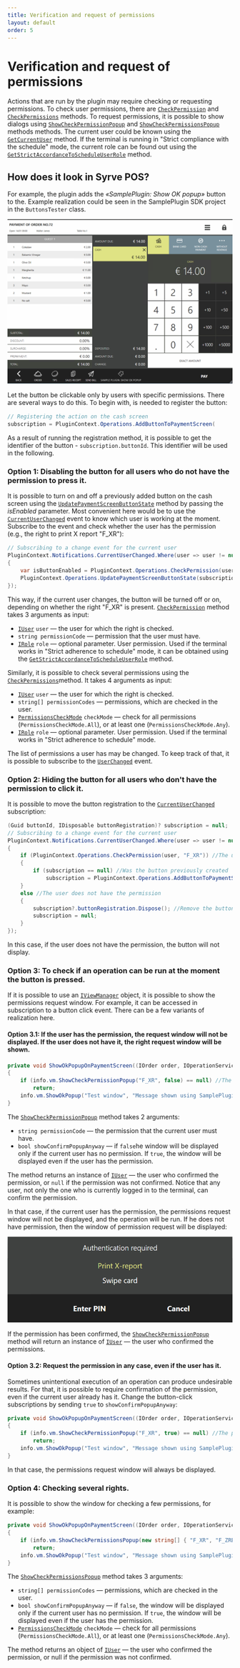 ```yaml
---
title: Verification and request of permissions
layout: default
order: 5
---
```

# Verification and request of permissions #

Actions that are run by the plugin may require checking or requesting permissions. To check user permissions, there are [`CheckPermission`](https://syrve.github.io/front.api.sdk/v7/html/M_Resto_Front_Api_IOperationService_CheckPermission.htm) and [`CheckPermissions`](https://syrve.github.io/front.api.sdk/v7/html/M_Resto_Front_Api_IOperationService_CheckPermissions.htm) methods. To request permissions, it is possible to show dialogs using  [`ShowCheckPermissionPopup`](https://syrve.github.io/front.api.sdk/v7/html/M_Resto_Front_Api_UI_IViewManager_ShowCheckPermissionPopup.htm) and [`ShowCheckPermissionsPopup`](https://syrve.github.io/front.api.sdk/v7/html/M_Resto_Front_Api_UI_IViewManager_ShowCheckPermissionsPopup.htm) methods  methods. The current user could be known using the [`GetCurrentUser`](https://syrve.github.io/front.api.sdk/v7/html/M_Resto_Front_Api_IOperationService_GetCurrentUser.htm) method. If the terminal is running in "Strict compliance with the schedule" mode, the current role can be found out using the [`GetStrictAccordanceToScheduleUserRole`](https://syrve.github.io/front.api.sdk/v7/html/M_Resto_Front_Api_IOperationService_GetStrictAccordanceToScheduleUserRole.htm) method.

## How does it look in Syrve POS?

For example, the plugin adds the *«SamplePlugin: Show OK popup»* button to the. Example realization could be seen in the SamplePlugin SDK project in the `ButtonsTester` class.

![ButtonOnPaymentScreenView](../../img/actionOnPaymentScreenView/buttonOnPaymentScreen.png)

Let the button be clickable only by users with specific permissions. There are several ways to do this. To begin with, is needed to register the button:

```cs
// Registering the action on the cash screen
subscription = PluginContext.Operations.AddButtonToPaymentScreen(
``` 

As a result of running the registration method, it is possible to get the identifier of the button - `subscription.buttonId`. This identifier will be used in the following.

### Option 1: Disabling the button for all users who do not have the permission to press it.

It is possible to turn on and off a previously added button on the cash screen using the [`UpdatePaymentScreenButtonState`](https://syrve.github.io/front.api.sdk/v7/html/M_Resto_Front_Api_IOperationService_UpdatePaymentScreenButtonState.htm) method by passing the *isEnabled* parameter. Most convenient here would be to use the [`CurrentUserChanged`](https://syrve.github.io/front.api.sdk/v7/html/P_Resto_Front_Api_INotificationService_CurrentUserChanged.htm) event to know which user is working at the moment. Subscribe to the event and check whether the user has the permission (e.g., the right to print X report "F_XR"):

```cs
// Subscribing to a change event for the current user
PluginContext.Notifications.CurrentUserChanged.Where(user => user != null).DistinctUntilChanged().Subscribe(user =>
{
    var isButtonEnabled = PluginContext.Operations.CheckPermission(user, "F_XR");
    PluginContext.Operations.UpdatePaymentScreenButtonState(subscription.buttonId, isEnabled: isButtonEnabled);
});

``` 

This way, if the current user changes, the button will be turned off or on, depending on whether the right "F_XR" is present. [`CheckPermission`](https://syrve.github.io/front.api.sdk/v7/html/M_Resto_Front_Api_IOperationService_CheckPermission.htm) method takes 3 arguments as input:

- [`IUser`](https://syrve.github.io/front.api.sdk/v7/html/T_Resto_Front_Api_Data_Security_IUser.htm) `user` — the user for which the right is checked.
- `string permissionCode` — permission that the user must have. 
- [`IRole`](https://syrve.github.io/front.api.sdk/v7/html/T_Resto_Front_Api_Data_Security_IRole.htm) `role` — optional parameter. User permission. Used if the terminal works in "Strict adherence to schedule" mode, it can be obtained using the [`GetStrictAccordanceToScheduleUserRole`](https://syrve.github.io/front.api.sdk/v7/html/M_Resto_Front_Api_IOperationService_GetStrictAccordanceToScheduleUserRole.htm) method.

Similarly, it is possible to check several permissions using the [`CheckPermissions`](https://syrve.github.io/front.api.sdk/v7/html/M_Resto_Front_Api_IOperationService_CheckPermissions.htm)method. It takes 4 arguments as input:

- [`IUser`](https://syrve.github.io/front.api.sdk/v7/html/T_Resto_Front_Api_Data_Security_IUser.htm) `user` — the user for which the right is checked.
- `string[] permissionCodes` — permissions, which are checked in the user.
- [`PermissionsCheckMode`](https://syrve.github.io/front.api.sdk/v7/html/T_Resto_Front_Api_PermissionsCheckMode.htm) `checkMode` — check for all permissions (`PermissionsCheckMode.All`), or at least one (`PermissionsCheckMode.Any`).
- [`IRole`](https://syrve.github.io/front.api.sdk/v7/html/T_Resto_Front_Api_Data_Security_IRole.htm) `role` — optional parameter. User permission. Used if the terminal works in "Strict adherence to schedule" mode.

The list of permissions a user has may be changed. To keep track of that, it is possible to subscribe to the [`UserChanged`](https://syrve.github.io/front.api.sdk/v7/html/P_Resto_Front_Api_INotificationService_UserChanged.htm) event.

### Option 2: Hiding the button for all users who don't have the permission to click it.

It is possible to move the button registration to the [`CurrentUserChanged`](https://syrve.github.io/front.api.sdk/v7/html/P_Resto_Front_Api_INotificationService_CurrentUserChanged.htm) subscription:

```cs
(Guid buttonId, IDisposable buttonRegistration)? subscription = null;
// Subscribing to a change event for the current user
PluginContext.Notifications.CurrentUserChanged.Where(user => user != null).DistinctUntilChanged().Subscribe(user =>
{
    if (PluginContext.Operations.CheckPermission(user, "F_XR")) //The user has the permission
    {
        if (subscription == null) //Was the button previously created
            subscription = PluginContext.Operations.AddButtonToPaymentScreen("SamplePlugin: Show ok popup", false, true, ShowOkPopupOnPaymentScreen);
    }
    else //The user does not have the permission
    {
        subscription?.buttonRegistration.Dispose(); //Remove the button if it was created
        subscription = null;
    }
});
``` 

In this case, if the user does not have the permission, the button will not display.

### Option 3: To check if an operation can be run at the moment the button is pressed.

If it is possible to use an [`IViewManager`](https://syrve.github.io/front.api.sdk/v7/html/T_Resto_Front_Api_UI_IViewManager.htm) object, it is possible to show the permissions request window. For example, it can be accessed in subscription to a button click event. There can be a few variants of realization here.

#### Option 3.1: If the user has the permission, the request window will not be displayed. If the user does not have it, the right request window will be shown.

```cs
private void ShowOkPopupOnPaymentScreen((IOrder order, IOperationService os, IViewManager vm, (Guid buttonId, string caption, bool isChecked, string iconGeometry) state) info)
{
    if (info.vm.ShowCheckPermissionPopup("F_XR", false) == null) //The permission was not confirmed
        return;
    info.vm.ShowOkPopup("Test window", "Message shown using SamplePlugin.");
}
```

The [`ShowCheckPermissionPopup`](https://syrve.github.io/front.api.sdk/v7/html/M_Resto_Front_Api_UI_IViewManager_ShowCheckPermissionPopup.htm) method takes 2 arguments:

- `string permissionCode` —  the permission that the current user must have.
- `bool showConfirmPopupAnyway` — if `false`he window will be displayed only if the current user has no permission. If `true`, the window will be displayed even if the user has the permission.

The method returns an instance of [`IUser`](https://syrve.github.io/front.api.sdk/v7/html/T_Resto_Front_Api_Data_Security_IUser.htm) — the user who confirmed the permission, or `null` if the permission was not confirmed. Notice that any user, not only the one who is currently logged in to the terminal, can confirm the permission. 

In that case, if the current user has the permission, the permissions request window will not be displayed, and the operation will be run. If he does not have permission, then the window of permission request will be displayed:

![CheckPermission](../../img/checkingPermissions/checkPermission.png)

If the permission has been confirmed, the [`ShowCheckPermissionPopup`](https://syrve.github.io/front.api.sdk/v7/html/M_Resto_Front_Api_UI_IViewManager_ShowCheckPermissionPopup.htm) method will return an instance  of [`IUser`](https://syrve.github.io/front.api.sdk/v7/html/T_Resto_Front_Api_Data_Security_IUser.htm) — the user who confirmed the permissions.

#### Option 3.2: Request the permission in any case, even if the user has it.

Sometimes unintentional execution of an operation can produce undesirable results. For that, it is possible to require confirmation of the permission, even if the current user already has it. Change the button-click subscriptions by sending `true` to `showConfirmPopupAnyway`:

```cs
private void ShowOkPopupOnPaymentScreen((IOrder order, IOperationService os, IViewManager vm, (Guid buttonId, string caption, bool isChecked, string iconGeometry) state) info)
{
    if (info.vm.ShowCheckPermissionPopup("F_XR", true) == null) //The permission was not confirmed
        return;
    info.vm.ShowOkPopup("Test window", "Message shown using SamplePlugin.");
}
```

In that case, the permissions request window will always be displayed.

### Option 4: Checking several rights.

It is possible to show the window for checking a few permissions, for example:

```cs
private void ShowOkPopupOnPaymentScreen((IOrder order, IOperationService os, IViewManager vm, (Guid buttonId, string caption, bool isChecked, string iconGeometry) state) info)
{
    if (info.vm.ShowCheckPermissionsPopup(new string[] { "F_XR", "F_ZREP" }, false, PermissionsCheckMode.Any) == null) //The permission was not confirmed
        return;
    info.vm.ShowOkPopup("Test window", "Message shown using SamplePlugin.");
}
```

The [`ShowCheckPermissionsPopup`](https://syrve.github.io/front.api.sdk/v7/html/M_Resto_Front_Api_UI_IViewManager_ShowCheckPermissionsPopup.htm) method takes 3 arguments:

- `string[] permissionCodes` — permissions, which are checked in the user.
- `bool showConfirmPopupAnyway` —  if `false`, the window will be displayed only if the current user has no permission. If `true`, the window will be displayed even if the user has the permission.
- [`PermissionsCheckMode`](https://syrve.github.io/front.api.sdk/v7/html/T_Resto_Front_Api_PermissionsCheckMode.htm) `checkMode` — check for all permissions (`PermissionsCheckMode.All`), or at least one  (`PermissionsCheckMode.Any`).

The method returns an object of [`IUser`](https://syrve.github.io/front.api.sdk/v7/html/T_Resto_Front_Api_Data_Security_IUser.htm) —  the user who confirmed the permission, or null if the permission was not confirmed.